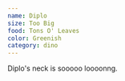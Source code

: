 ```yaml
---
name: Diplo
size: Too Big
food: Tons O' Leaves
color: Greenish
category: dino
---
```


Diplo's neck is sooooo loooonng.
